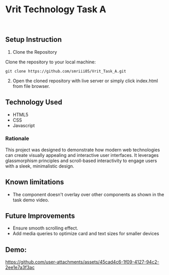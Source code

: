<h1>Vrit Technology Task A</h1>
<br>
<h2>Setup Instruction</h2>

1. Clone the Repository

 Clone the repository to your local machine:

```git clone https://github.com/smriii05/Vrit_Task_A.git```


2. Open the cloned repository with live server or simply click index.html from file browser.

<h2>Technology Used</h2>

- HTML5
- CSS
- Javascript

<h3>Rationale</h3>
This project was designed to demonstrate how modern web technologies can create visually appealing and interactive user interfaces. It leverages glassmorphism principles and scroll-based interactivity to engage users with a sleek, minimalistic design.

<h2>Known limitations</h2>

- The component doesn't overlay over other components as shown in the task demo video.

<h2>Future Improvements</h2>

- Ensure smooth scrolling effect.
- Add media queries to optimize card and text sizes for smaller devices

<h2>Demo:</h2>

https://github.com/user-attachments/assets/45cad4c6-1f09-4127-94c2-2ee1e7a3f3ac

